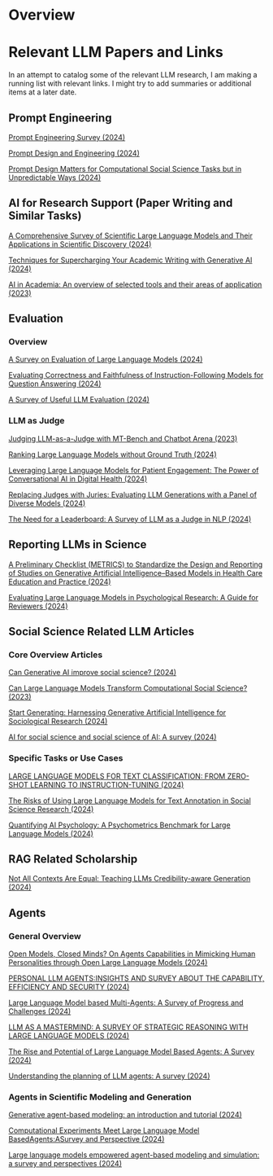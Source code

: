 # Overview


# Relevant LLM Papers and Links

In an attempt to catalog some of the relevant LLM research, I am making
a running list with relevant links. I might try to add summaries or
additional items at a later date.

## Prompt Engineering

[Prompt Engineering Survey (2024)](PDFs/Prompt%20Engineering.pdf)

[Prompt Design and Engineering (2024)](PDFs/prompt%20design.pdf)

[Prompt Design Matters for Computational Social Science Tasks but in
Unpredictable Ways (2024)](PDFs/prompt%20design%20matters.pdf)

## AI for Research Support (Paper Writing and Similar Tasks)

[A Comprehensive Survey of Scientific Large Language Models and Their
Applications in Scientific Discovery
(2024)](PDFs/LLMs%20in%20scientific%20discovery.pdf)

[Techniques for Supercharging Your Academic Writing with Generative AI
(2024)](PDFs/Writing%20using%20AI.pdf)

[AI in Academia: An overview of selected tools and their areas of
application (2023)](PDFs/AI%20Tools.pdf)

## Evaluation

### Overview

[A Survey on Evaluation of Large Language Models
(2024)](PDFs/llm%20evaluation%20survey.pdf)

[Evaluating Correctness and Faithfulness of Instruction-Following Models
for Question Answering
(2024)](PDFs/eval%20correct%20and%20faithfulness.pdf)

[A Survey of Useful LLM Evaluation (2024)](PDFs/reasoning_eval.pdf)

### LLM as Judge

[Judging LLM-as-a-Judge with MT-Bench and Chatbot Arena
(2023)](PDFs/judge%20as%20llm%20mt-bench.pdf)

[Ranking Large Language Models without Ground Truth
(2024)](PDFs/ranking.pdf)

[Leveraging Large Language Models for Patient Engagement: The Power of
Conversational AI in Digital Health
(2024)](PDFs/LLM%20as%20Judge%20use%20case.pdf)

[Replacing Judges with Juries: Evaluating LLM Generations with a Panel
of Diverse Models (2024)](PDFs/Panel%20of%20Judges.pdf)

[The Need for a Leaderboard: A Survey of LLM as a Judge in NLP
(2024)](PDFs/llm%20as%20judge.pdf)

## Reporting LLMs in Science

[A Preliminary Checklist (METRICS) to Standardize the Design and
Reporting of Studies on Generative Artificial Intelligence–Based Models
in Health Care Education and Practice (2024)](PDFs/METRICS%20PDF.pdf)

[Evaluating Large Language Models in Psychological Research: A Guide for
Reviewers (2024)](PDFs/LLM_Reviewer_Guide.pdf)

## Social Science Related LLM Articles

### Core Overview Articles

[Can Generative AI improve social science?
(2024)](PDFs/Can%20Generative%20AI%20improve%20social%20science_.pdf)

[Can Large Language Models Transform Computational Social Science?
(2023)](PDFs/llm%20css.pdf)

[Start Generating: Harnessing Generative Artificial Intelligence for
Sociological Research
(2024)](PDFs/Start%20Generating_%20Harnessing%20Generative%20Artificial%20Intelligence%20for%20Sociological%20Research.pdf)

[AI for social science and social science of AI: A survey
(2024)](PDFs/AI%20for%20social%20science%20and%20social%20science%20of%20AI_%20A%20survey.pdf)

### Specific Tasks or Use Cases

[LARGE LANGUAGE MODELS FOR TEXT CLASSIFICATION: FROM ZERO-SHOT LEARNING
TO INSTRUCTION-TUNING (2024)](PDFs/updated_preprint.pdf)

[The Risks of Using Large Language Models for Text Annotation in Social
Science Research (2024)](PDFs/Generative_AI_and_CSS.pdf)

[Quantifying AI Psychology: A Psychometrics Benchmark for Large Language
Models (2024)](PDFs/AI%20psychometric%20evaluation.pdf)

## RAG Related Scholarship

[Not All Contexts Are Equal: Teaching LLMs Credibility-aware Generation
(2024)](PDFs/CAG.pdf)

## Agents

### General Overview

[Open Models, Closed Minds? On Agents Capabilities in Mimicking Human
Personalities through Open Large Language Models
(2024)](PDFs/open%20models,%20closed%20minds.pdf)

[PERSONAL LLM AGENTS:INSIGHTS AND SURVEY ABOUT THE CAPABILITY,
EFFICIENCY AND SECURITY
(2024)](PDFs/personal%20llm%20agents%20survey.pdf)

[Large Language Model based Multi-Agents: A Survey of Progress and
Challenges (2024)](PDFs/multiagent%20survey.pdf)

[LLM AS A MASTERMIND: A SURVEY OF STRATEGIC REASONING WITH LARGE
LANGUAGE MODELS (2024)](PDFs/mastermind.pdf)

[The Rise and Potential of Large Language Model Based Agents: A Survey
(2024)](PDFs/potential.pdf)

[Understanding the planning of LLM agents: A survey
(2024)](PDFs/agent%20planning.pdf)

### Agents in Scientific Modeling and Generation

[Generative agent-based modeling: an introduction and tutorial
(2024)](PDFs/generative%20agent%20based%20modeling.pdf)

[Computational Experiments Meet Large Language Model BasedAgents:ASurvey
and Perspective (2024)](PDFs/gen%20agents%20exp.pdf)

[Large language models empowered agent-based modeling and simulation: a
survey and perspectives
(2024)](PDFs/gen%20ai%20agent%20based%20modeling)
